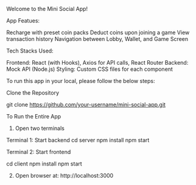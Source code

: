 Welcome to the Mini Social App! 


App Featues:

   Recharge with preset coin packs
   Deduct coins upon joining a game
   View transaction history
   Navigation between Lobby, Wallet, and Game Screen

  
Tech Stacks Used: 

Frontend: React (with Hooks), Axios for API calls, React Router
Backend: Mock API (Node.js)
Styling: Custom CSS files for each component


To run this app in your local, please follow the below steps:

Clone the Repository

git clone https://github.com/your-username/mini-social-app.git


To Run the Entire App

1. Open two terminals

Terminal 1: Start backend
cd server
npm install
npm start


Terminal 2: Start frontend

cd client
npm install
npm start

2. Open browser at: http://localhost:3000
